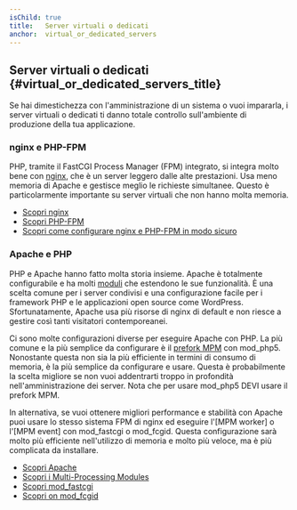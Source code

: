 ```yaml
---
isChild: true
title:   Server virtuali o dedicati
anchor:  virtual_or_dedicated_servers
---
```


## Server virtuali o dedicati {#virtual_or_dedicated_servers_title}

Se hai dimestichezza con l'amministrazione di un sistema o vuoi impararla, i
server virtuali o dedicati ti danno totale controllo sull'ambiente di produzione
della tua applicazione.

### nginx e PHP-FPM

PHP, tramite il FastCGI Process Manager (FPM) integrato, si integra molto bene
con [nginx], che è un server leggero dalle alte prestazioni. Usa meno memoria di
Apache e gestisce meglio le richieste simultanee. Questo è particolarmente
importante su server virtuali che non hanno molta memoria.

* [Scopri nginx][nginx]
* [Scopri PHP-FPM][phpfpm]
* [Scopri come configurare nginx e PHP-FPM in modo sicuro][secure-nginx-phpfpm]

### Apache e PHP

PHP e Apache hanno fatto molta storia insieme. Apache è totalmente configurabile
e ha molti [moduli][apache-modules] che estendono le sue funzionalità. È una
scelta comune per i server condivisi e una configurazione facile per i framework
PHP e le applicazioni open source come WordPress. Sfortunatamente, Apache usa
più risorse di nginx di default e non riesce a gestire così tanti visitatori
contemporeanei.

Ci sono molte configurazioni diverse per eseguire Apache con PHP. La più comune
e la più semplice da configurare è il [prefork MPM] con mod_php5. Nonostante
questa non sia la più efficiente in termini di consumo di memoria, è la più
semplice da configurare e usare. Questa è probabilmente la scelta migliore se
non vuoi addentrarti troppo in profondità nell'amministrazione dei server. Nota
che per usare mod_php5 DEVI usare il prefork MPM.

In alternativa, se vuoi ottenere migliori performance e stabilità con Apache
puoi usare lo stesso sistema FPM di nginx ed eseguire l'[MPM worker] o
l'[MPM event] con mod_fastcgi o mod_fcgid. Questa configurazione sarà molto più
efficiente nell'utilizzo di memoria e molto più veloce, ma è più complicata da
installare.

* [Scopri Apache][apache]
* [Scopri i Multi-Processing Modules][apache-MPM]
* [Scopri mod_fastcgi][mod_fastcgi]
* [Scopri on mod_fcgid][mod_fcgid]

[nginx]: http://nginx.org/
[phpfpm]: http://php.net/install.fpm
[secure-nginx-phpfpm]: https://nealpoole.com/blog/2011/04/setting-up-php-fastcgi-and-nginx-dont-trust-the-tutorials-check-your-configuration/
[apache-modules]: http://httpd.apache.org/docs/2.4/mod/
[prefork MPM]: http://httpd.apache.org/docs/2.4/mod/prefork.html
[worker MPM]: http://httpd.apache.org/docs/2.4/mod/worker.html
[event MPM]: http://httpd.apache.org/docs/2.4/mod/event.html
[apache]: http://httpd.apache.org/
[apache-MPM]: http://httpd.apache.org/docs/2.4/mod/mpm_common.html
[mod_fastcgi]: http://www.fastcgi.com/mod_fastcgi/docs/mod_fastcgi.html
[mod_fcgid]: http://httpd.apache.org/mod_fcgid/
